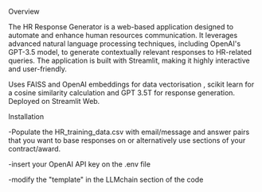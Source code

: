 Overview

The HR Response Generator is a web-based application designed to automate and enhance human resources communication. It leverages advanced natural language processing techniques, including OpenAI's GPT-3.5 model, to generate contextually relevant responses to HR-related queries. The application is built with Streamlit, making it highly interactive and user-friendly.

Uses FAISS and OpenAI embeddings for data vectorisation , scikit learn for a cosine similarity calculation and GPT 3.5T for response generation. Deployed on Streamlit Web.

Installation

-Populate the HR_training_data.csv with email/message and answer pairs that you want to base responses on or alternatively use sections of your contract/award.

-insert your OpenAI API key on the .env file

-modify the "template" in the LLMchain section of the code
